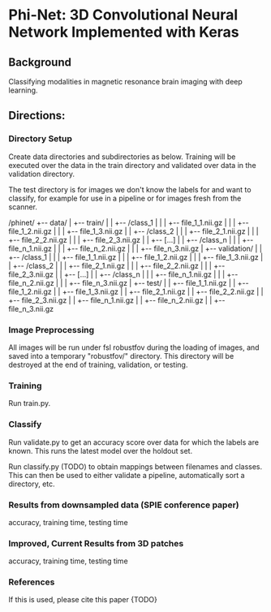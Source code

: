 # Phi-Net: 3D Convolutional Neural Network Implemented with Keras
## Background
Classifying modalities in magnetic resonance brain imaging with deep learning.

## Directions:
### Directory Setup
Create data directories and subdirectories as below. Training will be 
executed over the data in the train directory and validated over data in 
the validation directory.

The test directory is for images we don't know the labels for and want to
classify, for example for use in a pipeline or for images fresh from the
scanner.


/phinet/
+-- data/
|   +-- train/
|   |   +-- /class\_1
|   |   |   +-- file\_1\_1.nii.gz
|   |   |   +-- file\_1\_2.nii.gz
|   |   |   +-- file\_1\_3.nii.gz
|   |   +-- /class\_2
|   |   |   +-- file\_2\_1.nii.gz
|   |   |   +-- file\_2\_2.nii.gz
|   |   |   +-- file\_2\_3.nii.gz
|   |   +-- [...]
|   |   +-- /class\_n
|   |   |   +-- file\_n\_1.nii.gz
|   |   |   +-- file\_n\_2.nii.gz
|   |   |   +-- file\_n\_3.nii.gz
|   +-- validation/
|   |   +-- /class\_1
|   |   |   +-- file\_1\_1.nii.gz
|   |   |   +-- file\_1\_2.nii.gz
|   |   |   +-- file\_1\_3.nii.gz
|   |   +-- /class\_2
|   |   |   +-- file\_2\_1.nii.gz
|   |   |   +-- file\_2\_2.nii.gz
|   |   |   +-- file\_2\_3.nii.gz
|   |   +-- [...]
|   |   +-- /class\_n
|   |   |   +-- file\_n\_1.nii.gz
|   |   |   +-- file\_n\_2.nii.gz
|   |   |   +-- file\_n\_3.nii.gz
|   +-- test/
|   |   +-- file\_1\_1.nii.gz
|   |   +-- file\_1\_2.nii.gz
|   |   +-- file\_1\_3.nii.gz
|   |   +-- file\_2\_1.nii.gz
|   |   +-- file\_2\_2.nii.gz
|   |   +-- file\_2\_3.nii.gz
|   |   +-- file\_n\_1.nii.gz
|   |   +-- file\_n\_2.nii.gz
|   |   +-- file\_n\_3.nii.gz

### Image Preprocessing
All images will be run under fsl robustfov during the loading of images, and
saved into a temporary "robustfov/" directory.  This directory will be destroyed
at the end of training, validation, or testing.

### Training
Run train.py.
### Classify
Run validate.py to get an accuracy score over data for which the labels are known.
This runs the latest model over the holdout set.

Run classify.py (TODO) to obtain mappings between filenames and classes.  This can
then be used to either validate a pipeline, automatically sort a directory, etc.

### Results from downsampled data (SPIE conference paper)
accuracy, training time, testing time

### Improved, Current Results from 3D patches
accuracy, training time, testing time

### References
If this is used, please cite this paper {TODO}
